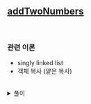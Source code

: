 ## [addTwoNumbers](https://leetcode.com/problems/add-two-numbers/)

<br />

### 관련 이론

- singly linked list
- 객체 복사 (얕은 복사)

<br />

<details>
<summary>풀이</summary>
<p>

```js
const twoSum = function (nums, target) {
/**
 * Definition for singly-linked list.
 * function ListNode(val, next) {
 *     this.val = (val===undefined ? 0 : val)
 *     this.next = (next===undefined ? null : next)
 * }
 */
/**
 * @param {ListNode} l1
 * @param {ListNode} l2
 * @return {ListNode}
 */
const addTwoNumbers = function(l1, l2) {
    const result = new ListNode(0);
    let currentl1 = l1;
    let currentl2 = l2;
    let currentResult = result;
    let carry = 0;

    while(currentl1 || currentl2 || carry) {
        const temp1 = currentl1 ? currentl1.val : 0;
        const temp2 = currentl2 ? currentl2.val : 0;
        const sum = temp1 + temp2 + carry;

        currentResult.next = new ListNode(sum % 10);
        if(currentl1) currentl1 = currentl1.next;
        if(currentl2) currentl2 = currentl2.next;
        currentResult = currentResult.next;
        carry = sum >= 10 ? 1 : 0;
    }

    return result.next;
};
```

</p>
</details>
